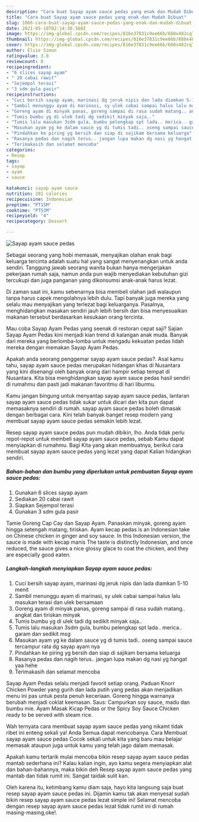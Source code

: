 ```yaml
---
description: "Cara buat Sayap ayam sauce pedas yang enak dan Mudah Dibuat"
title: "Cara buat Sayap ayam sauce pedas yang enak dan Mudah Dibuat"
slug: 1066-cara-buat-sayap-ayam-sauce-pedas-yang-enak-dan-mudah-dibuat
date: 2021-05-18T02:14:30.560Z
image: https://img-global.cpcdn.com/recipes/816e37831c9ee66b/680x482cq70/sayap-ayam-sauce-pedas-foto-resep-utama.jpg
thumbnail: https://img-global.cpcdn.com/recipes/816e37831c9ee66b/680x482cq70/sayap-ayam-sauce-pedas-foto-resep-utama.jpg
cover: https://img-global.cpcdn.com/recipes/816e37831c9ee66b/680x482cq70/sayap-ayam-sauce-pedas-foto-resep-utama.jpg
author: Elsie Simon
ratingvalue: 3.8
reviewcount: 8
recipeingredient:
- "6 slices sayap ayam"
- " 20 cabai rawit"
- "Sejempol terasi"
- "3 sdm gula pasir"
recipeinstructions:
- "Cuci bersih sayap ayam, marinasi dg jeruk nipis dan lada diamkan 5-10 menit"
- "Sambil menunggu ayam di marinasi, sy ulek cabai sampai halus lalu masukan terasi dan ulek bersamaan"
- "Goreng ayam di minyak panas, goreng sampai di rasa sudah matang.. angkat dan tiriskan minyak"
- "Tumis bumbu yg di ulek tadi dg sedikit minyak saja.."
- "Tumis lalu masukan 3sdm gula, bumbu pelengkap spt lada.. merica.. garam dan sedikit msg"
- "Masukan ayam yg ke dalam sauce yg di tumis tadi.. oseng sampai sauce tercampur rata dg sayap ayam nya"
- "Pindahkan ke piring yg bersih dan siap di sajikam bersama keluarga"
- "Rasanya pedas dan nagih terus.. jangan lupa makan dg nasi yg hangat yaa hehe"
- "Terimakasih dan selamat mencoba"
categories:
- Resep
tags:
- sayap
- ayam
- sauce

katakunci: sayap ayam sauce 
nutrition: 281 calories
recipecuisine: Indonesian
preptime: "PT15M"
cooktime: "PT53M"
recipeyield: "4"
recipecategory: Dessert

---
```



![Sayap ayam sauce pedas](https://img-global.cpcdn.com/recipes/816e37831c9ee66b/680x482cq70/sayap-ayam-sauce-pedas-foto-resep-utama.jpg)

Sebagai seorang yang hobi memasak, menyajikan olahan enak bagi keluarga tercinta adalah suatu hal yang sangat menyenangkan untuk anda sendiri. Tanggung jawab seorang  wanita bukan hanya mengerjakan pekerjaan rumah saja, namun anda pun wajib menyediakan kebutuhan gizi tercukupi dan juga panganan yang dikonsumsi anak-anak harus lezat.

Di zaman  saat ini, kamu sebenarnya bisa membeli olahan jadi walaupun tanpa harus capek mengolahnya lebih dulu. Tapi banyak juga mereka yang selalu mau menyajikan yang terlezat bagi keluarganya. Pasalnya, menghidangkan masakan sendiri jauh lebih bersih dan bisa menyesuaikan makanan tersebut berdasarkan kesukaan orang tercinta. 

Mau coba Sayap Ayam Pedas yang seenak di restoran cepat saji? Sajian Sayap Ayam Pedas kini menjadi kian trend di kalangan anak muda. Banyak dari mereka yang berlomba-lomba untuk mengadu kekuatan pedas lidah mereka dengan memakan Sayap Ayam Pedas.

Apakah anda seorang penggemar sayap ayam sauce pedas?. Asal kamu tahu, sayap ayam sauce pedas merupakan hidangan khas di Nusantara yang kini disenangi oleh banyak orang dari hampir setiap tempat di Nusantara. Kita bisa menghidangkan sayap ayam sauce pedas hasil sendiri di rumahmu dan pasti jadi makanan favoritmu di hari liburmu.

Kamu jangan bingung untuk menyantap sayap ayam sauce pedas, lantaran sayap ayam sauce pedas tidak sukar untuk dicari dan kita pun dapat memasaknya sendiri di rumah. sayap ayam sauce pedas boleh dimasak dengan berbagai cara. Kini telah banyak banget resep modern yang membuat sayap ayam sauce pedas semakin lebih lezat.

Resep sayap ayam sauce pedas pun mudah dibikin, lho. Anda tidak perlu repot-repot untuk membeli sayap ayam sauce pedas, sebab Kamu dapat menyiapkan di rumahmu. Bagi Kita yang akan membuatnya, berikut cara membuat sayap ayam sauce pedas yang lezat yang dapat Kalian hidangkan sendiri.

<!--inarticleads1-->

##### Bahan-bahan dan bumbu yang diperlukan untuk pembuatan Sayap ayam sauce pedas:

1. Gunakan 6 slices sayap ayam
1. Sediakan  20 cabai rawit
1. Siapkan Sejempol terasi
1. Gunakan 3 sdm gula pasir


Tamie Goreng Cap Cay dan Sayap Ayam. Panaskan minyak, goreng ayam hingga setengah matang, tiriskan. Ayam kecap pedas is an Indonesian take on Chinese chicken in ginger and soy sauce. In this Indonesian version, the sauce is made with kecap manis The taste is distinctly Indonesian, and once reduced, the sauce gives a nice glossy glace to coat the chicken, and they are especially good eaten. 

<!--inarticleads2-->

##### Langkah-langkah menyiapkan Sayap ayam sauce pedas:

1. Cuci bersih sayap ayam, marinasi dg jeruk nipis dan lada diamkan 5-10 menit
1. Sambil menunggu ayam di marinasi, sy ulek cabai sampai halus lalu masukan terasi dan ulek bersamaan
1. Goreng ayam di minyak panas, goreng sampai di rasa sudah matang.. angkat dan tiriskan minyak
1. Tumis bumbu yg di ulek tadi dg sedikit minyak saja..
1. Tumis lalu masukan 3sdm gula, bumbu pelengkap spt lada.. merica.. garam dan sedikit msg
1. Masukan ayam yg ke dalam sauce yg di tumis tadi.. oseng sampai sauce tercampur rata dg sayap ayam nya
1. Pindahkan ke piring yg bersih dan siap di sajikam bersama keluarga
1. Rasanya pedas dan nagih terus.. jangan lupa makan dg nasi yg hangat yaa hehe
1. Terimakasih dan selamat mencoba


Sayap Ayam Pedas selalu menjadi favorit setiap orang. Paduan Knorr Chicken Powder yang gurih dan lada putih yang pedas akan menjadikan menu ini pas untuk pesta penuh keceriaan. Goreng hingga warnanya berubah menjadi coklat keemasan. Saus: Campurkan soy sauce, madu dan bumbu mie. Ayam Masak Kicap Pedas or the Spicy Soy Sauce Chicken ready to be served with steam rice. 

Wah ternyata cara membuat sayap ayam sauce pedas yang nikamt tidak ribet ini enteng sekali ya! Anda Semua dapat mencobanya. Cara Membuat sayap ayam sauce pedas Cocok sekali untuk kita yang baru mau belajar memasak ataupun juga untuk kamu yang telah jago dalam memasak.

Apakah kamu tertarik mulai mencoba bikin resep sayap ayam sauce pedas mantab sederhana ini? Kalau kalian ingin, ayo kamu segera menyiapkan alat dan bahan-bahannya, maka bikin deh Resep sayap ayam sauce pedas yang mantab dan tidak rumit ini. Sangat taidak sulit kan. 

Oleh karena itu, ketimbang kamu diam saja, hayo kita langsung saja buat resep sayap ayam sauce pedas ini. Dijamin kamu tak akan menyesal sudah bikin resep sayap ayam sauce pedas lezat simple ini! Selamat mencoba dengan resep sayap ayam sauce pedas lezat tidak rumit ini di rumah masing-masing,oke!.

